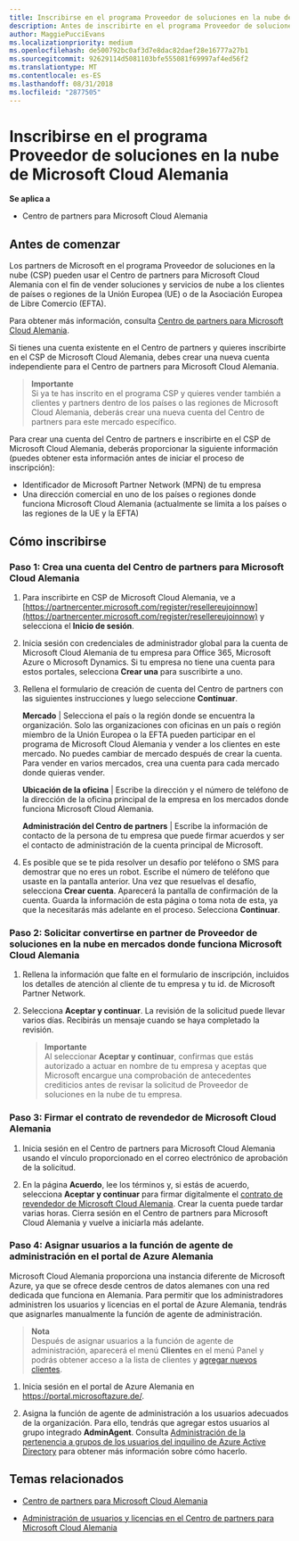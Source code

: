 ```yaml
---
title: Inscribirse en el programa Proveedor de soluciones en la nube de Microsoft Cloud Alemania | Centro de partners para Microsoft Cloud Alemania
description: Antes de inscribirte en el programa Proveedor de soluciones en la nube de Microsoft Cloud Alemania, obtén más información sobre los requisitos del programa CSP.
author: MaggiePucciEvans
ms.localizationpriority: medium
ms.openlocfilehash: de500792bc0af3d7e8dac82daef28e16777a27b1
ms.sourcegitcommit: 92629114d5081103bfe555081f69997af4ed56f2
ms.translationtype: MT
ms.contentlocale: es-ES
ms.lasthandoff: 08/31/2018
ms.locfileid: "2877505"
---
```

# <a name="enroll-in-the-cloud-solution-provider-program-for-microsoft-cloud-germany"></a>Inscribirse en el programa Proveedor de soluciones en la nube de Microsoft Cloud Alemania

**Se aplica a**

-  Centro de partners para Microsoft Cloud Alemania

## <a name="before-you-begin"></a>Antes de comenzar

Los partners de Microsoft en el programa Proveedor de soluciones en la nube (CSP) pueden usar el Centro de partners para Microsoft Cloud Alemania con el fin de vender soluciones y servicios de nube a los clientes de países o regiones de la Unión Europea (UE) o de la Asociación Europea de Libre Comercio (EFTA).

Para obtener más información, consulta [Centro de partners para Microsoft Cloud Alemania](partner-center-for-microsoft-cloud-germany.md).

Si tienes una cuenta existente en el Centro de partners y quieres inscribirte en el CSP de Microsoft Cloud Alemania, debes crear una nueva cuenta independiente para el Centro de partners para Microsoft Cloud Alemania.

>**Importante**<br>
Si ya te has inscrito en el programa CSP y quieres vender también a clientes y partners dentro de los países o las regiones de Microsoft Cloud Alemania, deberás crear una nueva cuenta del Centro de partners para este mercado específico.  

Para crear una cuenta del Centro de partners e inscribirte en el CSP de Microsoft Cloud Alemania, deberás proporcionar la siguiente información (puedes obtener esta información antes de iniciar el proceso de inscripción):

-  Identificador de Microsoft Partner Network (MPN) de tu empresa 
-  Una dirección comercial en uno de los países o regiones donde funciona Microsoft Cloud Alemania (actualmente se limita a los países o las regiones de la UE y la EFTA) 

## <a name="how-to-enroll"></a>Cómo inscribirse 

### <a name="step-1---create-an-account-for-partner-center-for-microsoft-cloud-germany"></a>Paso 1: Crea una cuenta del Centro de partners para Microsoft Cloud Alemania 

1.  Para inscribirte en CSP de Microsoft Cloud Alemania, ve a [https://partnercenter.microsoft.com/register/resellereujoinnow](https://partnercenter.microsoft.com/register/resellereujoinnow) y selecciona el **Inicio de sesión**. 

2.  Inicia sesión con credenciales de administrador global para la cuenta de Microsoft Cloud Alemania de tu empresa para Office 365, Microsoft Azure o Microsoft Dynamics. Si tu empresa no tiene una cuenta para estos portales, selecciona **Crear una** para suscribirte a uno.

3.  Rellena el formulario de creación de cuenta del Centro de partners con las siguientes instrucciones y luego seleccione **Continuar**.   

    **Mercado** | Selecciona el país o la región donde se encuentra la organización. Solo las organizaciones con oficinas en un país o región miembro de la Unión Europea o la EFTA pueden participar en el programa de Microsoft Cloud Alemania y vender a los clientes en este mercado. No puedes cambiar de mercado después de crear la cuenta. Para vender en varios mercados, crea una cuenta para cada mercado donde quieras vender.

    **Ubicación de la oficina** | Escribe la dirección y el número de teléfono de la dirección de la oficina principal de la empresa en los mercados donde funciona Microsoft Cloud Alemania.

    **Administración del Centro de partners** | Escribe la información de contacto de la persona de tu empresa que puede firmar acuerdos y ser el contacto de administración de la cuenta principal de Microsoft. 

4.  Es posible que se te pida resolver un desafío por teléfono o SMS para demostrar que no eres un robot. Escribe el número de teléfono que usaste en la pantalla anterior. Una vez que resuelvas el desafío, selecciona **Crear cuenta**. Aparecerá la pantalla de confirmación de la cuenta. Guarda la información de esta página o toma nota de esta, ya que la necesitarás más adelante en el proceso. Selecciona **Continuar**.

### <a name="step-2---apply-to-become-a-cloud-solution-provider-partner-in-markets-served-by-microsoft-cloud-germany"></a>Paso 2: Solicitar convertirse en partner de Proveedor de soluciones en la nube en mercados donde funciona Microsoft Cloud Alemania 

1.  Rellena la información que falte en el formulario de inscripción, incluidos los detalles de atención al cliente de tu empresa y tu id. de Microsoft Partner Network. 

2.  Selecciona **Aceptar y continuar**. La revisión de la solicitud puede llevar varios días. Recibirás un mensaje cuando se haya completado la revisión.

    >**Importante**<br>
    Al seleccionar **Aceptar y continuar**, confirmas que estás autorizado a actuar en nombre de tu empresa y aceptas que Microsoft encargue una comprobación de antecedentes crediticios antes de revisar la solicitud de Proveedor de soluciones en la nube de tu empresa.

### <a name="step-3---sign-the-reseller-agreement-for-microsoft-cloud-germany"></a>Paso 3: Firmar el contrato de revendedor de Microsoft Cloud Alemania 

1. Inicia sesión en el Centro de partners para Microsoft Cloud Alemania usando el vínculo proporcionado en el correo electrónico de aprobación de la solicitud. 

2. En la página **Acuerdo**, lee los términos y, si estás de acuerdo, selecciona **Aceptar y continuar** para firmar digitalmente el [contrato de revendedor de Microsoft Cloud Alemania](https://go.microsoft.com/fwlink/p/?linkid=831385). Crear la cuenta puede tardar varias horas. Cierra sesión en el Centro de partners para Microsoft Cloud Alemania y vuelve a iniciarla más adelante.

### <a name="step-4---assign-users-to-the-admin-agent-role-in-the-azure-germany-portal"></a>Paso 4: Asignar usuarios a la función de agente de administración en el portal de Azure Alemania 

Microsoft Cloud Alemania proporciona una instancia diferente de Microsoft Azure, ya que se ofrece desde centros de datos alemanes con una red dedicada que funciona en Alemania. Para permitir que los administradores administren los usuarios y licencias en el portal de Azure Alemania, tendrás que asignarles manualmente la función de agente de administración.

>**Nota**<br>
Después de asignar usuarios a la función de agente de administración, aparecerá el menú **Clientes** en el menú Panel y podrás obtener acceso a la lista de clientes y [agregar nuevos clientes](add-a-new-customer.md).   

1.  Inicia sesión en el portal de Azure Alemania en https://portal.microsoftazure.de/.

2.  Asigna la función de agente de administración a los usuarios adecuados de la organización. Para ello, tendrás que agregar estos usuarios al grupo integrado **AdminAgent**. Consulta [Administración de la pertenencia a grupos de los usuarios del inquilino de Azure Active Directory](https://docs.microsoft.com/azure/active-directory/active-directory-groups-members-azure-portal) para obtener más información sobre cómo hacerlo.
 

## <a name="related-topics"></a>Temas relacionados

-  [Centro de partners para Microsoft Cloud Alemania](partner-center-for-microsoft-cloud-germany.md)

-  [Administración de usuarios y licencias en el Centro de partners para Microsoft Cloud Alemania](user-management-in-partner-center-for-microsoft-cloud-germany.md)



